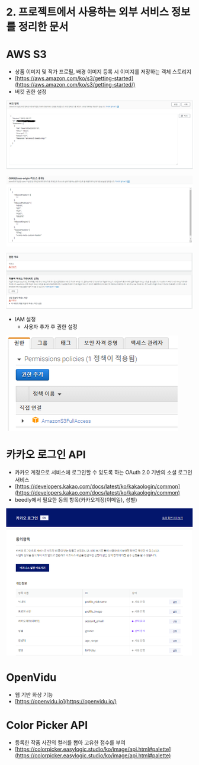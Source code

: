 # 2. 프로젝트에서 사용하는 외부 서비스 정보를 정리한 문서

# AWS S3

- 상품 이미지 및 작가 프로필, 배경 이미지 등록 시 이미지를 저장하는 객체 스토리지
- [https://aws.amazon.com/ko/s3/getting-started](https://aws.amazon.com/ko/s3/getting-started/)
- 버킷 권한 설정

![img](./image2/Untitled1.png)

![Untitled](./image2/Untitled2.png)

![Untitled](./image2/Untitled5.png)

- IAM 설정
  - 사용자 추가 후 권한 설정

![Untitled](./image2/Untitled3.png)

# 카카오 로그인 API

- 카카오 계정으로 서비스에 로그인할 수 있도록 하는 OAuth 2.0 기반의 소셜 로그인 서비스
- [https://developers.kakao.com/docs/latest/ko/kakaologin/common](https://developers.kakao.com/docs/latest/ko/kakaologin/common)
- beedly에서 필요한 동의 항목(카카오계정(이메일), 성별)

![Untitled](./image2/Untitled4.png)

# OpenVidu

- 웹 기반 화상 기능
- [https://openvidu.io](https://openvidu.io/)

# Color Picker API

- 등록한 작품 사진의 컬러를 뽑아 고유한 점수를 부여
- [https://colorpicker.easylogic.studio/ko/image/api.html#palette](https://colorpicker.easylogic.studio/ko/image/api.html#palette)
